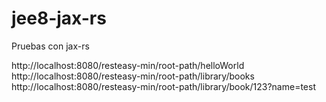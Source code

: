 # jee8-jax-rs
Pruebas con jax-rs

http://localhost:8080/resteasy-min/root-path/helloWorld
http://localhost:8080/resteasy-min/root-path/library/books
http://localhost:8080/resteasy-min/root-path/library/book/123?name=test


